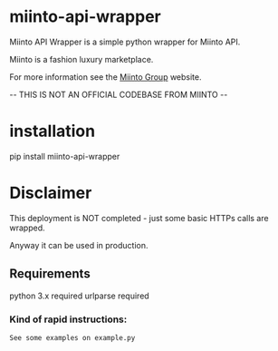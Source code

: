 # miinto-api-wrapper
Miinto API Wrapper is a simple python wrapper for Miinto API.

Miinto is a fashion luxury marketplace.

For more information see the [Miinto Group](https://www.miinto-group.com/) website.

-- THIS IS NOT AN OFFICIAL CODEBASE FROM MIINTO --

# installation

pip install miinto-api-wrapper

# Disclaimer

This deployment is NOT completed - just some basic HTTPs calls are wrapped. 

Anyway it can be used in production.

## Requirements

python 3.x required
urlparse required

### Kind of rapid instructions:

```
See some examples on example.py
```
